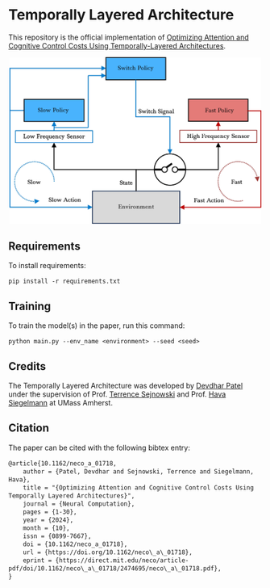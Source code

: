# Temporally Layered Architecture

This repository is the official implementation of [Optimizing Attention and Cognitive  Control Costs Using Temporally-Layered Architectures](https://doi.org/10.1162/neco_a_01718). 
<p align="center">
    <img src="Images/TLA Architecture.jpg" alt="Temporally Layered Architecture" width="500"/>
</p>
<!-- 📋  Optional: include a graphic explaining your approach/main result, bibtex entry, link to demos, blog posts and tutorials -->




## Requirements

To install requirements:

```setup
pip install -r requirements.txt
```

## Training

To train the model(s) in the paper, run this command:

```train
python main.py --env_name <environment> --seed <seed>
```


## Credits
The Temporally Layered Architecture was developed by [Devdhar Patel](https://www.devdharpatel.com/) under the supervision of Prof. [Terrence Sejnowski](https://www.salk.edu/scientist/terrence-sejnowski/) and Prof. [Hava Siegelmann](https://www.cics.umass.edu/about/directory/hava-siegelmann) at UMass Amherst. 

## Citation

The paper can be cited with the following bibtex entry:

```
@article{10.1162/neco_a_01718,
    author = {Patel, Devdhar and Sejnowski, Terrence and Siegelmann, Hava},
    title = "{Optimizing Attention and Cognitive Control Costs Using Temporally Layered Architectures}",
    journal = {Neural Computation},
    pages = {1-30},
    year = {2024},
    month = {10},
    issn = {0899-7667},
    doi = {10.1162/neco_a_01718},
    url = {https://doi.org/10.1162/neco\_a\_01718},
    eprint = {https://direct.mit.edu/neco/article-pdf/doi/10.1162/neco\_a\_01718/2474695/neco\_a\_01718.pdf},
}
```

[//]: # (## Evaluation)

[//]: # ()
[//]: # (To evaluate my model on ImageNet, run:)

[//]: # ()
[//]: # (```eval)

[//]: # (python eval.py --model-file mymodel.pth --benchmark imagenet)

[//]: # (```)

[//]: # ()
[//]: # (>📋  Describe how to evaluate the trained models on benchmarks reported in the paper, give commands that produce the results &#40;section below&#41;.)

[//]: # (## Pre-trained Models)

[//]: # ()
[//]: # (You can download pretrained models here:)

[//]: # ()
[//]: # (- [My awesome model]&#40;https://drive.google.com/mymodel.pth&#41; trained on ImageNet using parameters x,y,z. )

[//]: # ()
[//]: # (>📋  Give a link to where/how the pretrained models can be downloaded and how they were trained &#40;if applicable&#41;.  Alternatively you can have an additional column in your results table with a link to the models.)

[//]: # ()
[//]: # (## Results)

[//]: # ()
[//]: # (Our model achieves the following performance on :)

[//]: # ()
[//]: # (### [Image Classification on ImageNet]&#40;https://paperswithcode.com/sota/image-classification-on-imagenet&#41;)

[//]: # ()
[//]: # (| Model name         | Top 1 Accuracy  | Top 5 Accuracy |)

[//]: # (| ------------------ |---------------- | -------------- |)

[//]: # (| My awesome model   |     85%         |      95%       |)

[//]: # ()
[//]: # (>📋  Include a table of results from your paper, and link back to the leaderboard for clarity and context. If your main result is a figure, include that figure and link to the command or notebook to reproduce it. )

[//]: # ()
[//]: # ()
[//]: # (## Contributing)

[//]: # ()
[//]: # (>📋  Pick a licence and describe how to contribute to your code repository. )